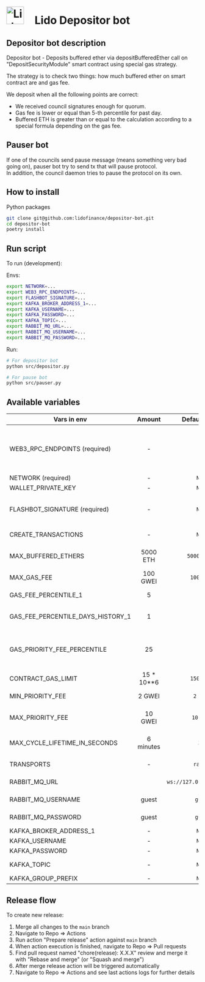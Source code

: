 # <img src="https://docs.lido.fi/img/logo.svg" alt="Lido" width="46"/> Lido Depositor bot

## Depositor bot description
Depositor bot - Deposits buffered ether via depositBufferedEther call on "DepositSecurityModule" smart contract using special gas strategy.

The strategy is to check two things: how much buffered ether on smart contract are and gas fee.

We deposit when all the following points are correct:
- We received council signatures enough for quorum.
- Gas fee is lower or equal than 5-th percentile for past day.
- Buffered ETH is greater than or equal to the calculation according to a special formula depending on the gas fee.

## Pauser bot
If one of the councils send pause message (means something very bad going on), pauser bot try to send tx that will pause protocol.  
In addition, the council daemon tries to pause the protocol on its own.


## How to install

Python packages
```bash
git clone git@github.com:lidofinance/depositor-bot.git
cd depositor-bot
poetry install
```

## Run script

To run (development):  

Envs:
```bash
export NETWORK=...
export WEB3_RPC_ENDPOINTS=...
export FLASHBOT_SIGNATURE=...
export KAFKA_BROKER_ADDRESS_1=...
export KAFKA_USERNAME=...
export KAFKA_PASSWORD=...
export KAFKA_TOPIC=...
export RABBIT_MQ_URL=...
export RABBIT_MQ_USERNAME=...
export RABBIT_MQ_PASSWORD=...
```

Run:  
```bash
# For depositor bot
python src/depositor.py

# For pause bot
python src/pauser.py
```

## Available variables 

| Vars in env                       |   Amount   |       Default - Raw       | Description                                                                                                                                     |
|-----------------------------------|:----------:|:-------------------------:|:------------------------------------------------------------------------------------------------------------------------------------------------|
| WEB3_RPC_ENDPOINTS (required)     |     -      |            ``             | List of rpc endpoints that will be used to send requests separated by comma (`,`). If not provided will be used infura (WEB3_INFURA_PROJECT_ID) |
| NETWORK (required)                |     -      |          `None`           | Network (e.g. mainnet, goerli)                                                                                                                  |
| WALLET_PRIVATE_KEY                |     -      |          `None`           | Account private key                                                                                                                             |
| FLASHBOT_SIGNATURE (required)     |     -      |          `None`           | Private key - Used to identify account in flashbot`s rpc (should NOT be equal to WALLET private key)                                            |
| CREATE_TRANSACTIONS               |     -      |          `None`           | If `true` then tx will be send to blockchain                                                                                                    |
| MAX_BUFFERED_ETHERS               |  5000 ETH  |       `5000 ether`        | Maximum amount of ETH in the buffer, after which the bot deposits at any gas                                                                    |
| MAX_GAS_FEE                       |  100 GWEI  |        `100 gwei`         | Bot will wait for a lower price. Treshold for gas_fee                                                                                           |
| GAS_FEE_PERCENTILE_1              |     5      |            `5`            | Percentile for first recommended fee calculation                                                                                                |
| GAS_FEE_PERCENTILE_DAYS_HISTORY_1 |     1      |            `1`            | Percentile for first recommended calculates from N days of the fee history                                                                      |
| GAS_PRIORITY_FEE_PERCENTILE       |     25     |           `25`            | Priority transaction will be N percentile from priority fees in last block (min `MIN_PRIORITY_FEE` - max `MAX_PRIORITY_FEE`)                    |
| CONTRACT_GAS_LIMIT                | 15 * 10**6 |        `15000000`         | Default transaction gas limit                                                                                                                   |
| MIN_PRIORITY_FEE                  |   2 GWEI   |         `2 gwei`          | Min priority fee that will be used in tx                                                                                                        |
| MAX_PRIORITY_FEE                  |  10 GWEI   |         `10 gwei`         | Max priority fee that will be used in tx (4 gwei recommended)                                                                                   |
| MAX_CYCLE_LIFETIME_IN_SECONDS     | 6 minutes  |           `300`           | Max lifetime of usual cycle. If cycle will not end in this time, bot will crush                                                                 |
| TRANSPORTS                        |     -      |         `rabbit`          | Transports used in bot. One of/or both: rabbit/kafka.                                                                                           |
| RABBIT_MQ_URL                     |            | `ws://127.0.0.1:15674/ws` | url with ws protocol supported                                                                                                                  |
| RABBIT_MQ_USERNAME                |   guest    |          `guest`          | RabbitMQ username for virtualhost                                                                                                               |
| RABBIT_MQ_PASSWORD                |   guest    |          `guest`          | RabbitMQ password for virtualhost                                                                                                               |
| KAFKA_BROKER_ADDRESS_1            |     -      |          `None`           | Kafka servers url and port                                                                                                                      |
| KAFKA_USERNAME                    |     -      |          `None`           | Kafka username value                                                                                                                            |
| KAFKA_PASSWORD                    |     -      |          `None`           | Kafka password value                                                                                                                            |
| KAFKA_TOPIC                       |     -      |          `None`           | Kafka topic name (for msg receiving)                                                                                                            |
| KAFKA_GROUP_PREFIX                |     -      |          `None`           | Just for staging (staging-)                                                                                                                     |

## Release flow

To create new release:

1. Merge all changes to the `main` branch
2. Navigate to Repo => Actions
3. Run action "Prepare release" action against `main` branch
4. When action execution is finished, navigate to Repo => Pull requests
5. Find pull request named "chore(release): X.X.X" review and merge it with "Rebase and merge" (or "Squash and merge")
6. After merge release action will be triggered automatically
7. Navigate to Repo => Actions and see last actions logs for further details 